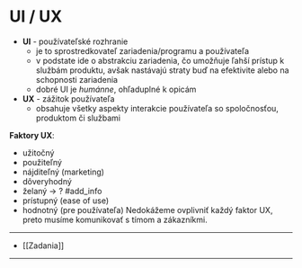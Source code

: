 # UI / UX

- **UI** - používateľské rozhranie
	- je to sprostredkovateľ zariadenia/programu a používateľa
	- v podstate ide o abstrakciu zariadenia, čo umožňuje ľahší prístup k službám produktu, avšak nastávajú straty buď na efektivite alebo na schopnosti zariadenia
	- dobré UI je *humánne*, ohľaduplné k opicám
- **UX** - zážitok používateľa
	- obsahuje všetky aspekty interakcie používateľa so spoločnosťou, produktom či službami

**Faktory UX**:
- užitočný
- použiteľný
- nájditeľný (marketing)
- dôveryhodný
- želaný -> ?
#add_info 
- prístupný (ease of use)
- hodnotný (pre používateľa)
Nedokážeme ovplivniť každý faktor UX, preto musíme komunikovať s tímom a zákazníkmi.

---
- [[Zadania]]
---
